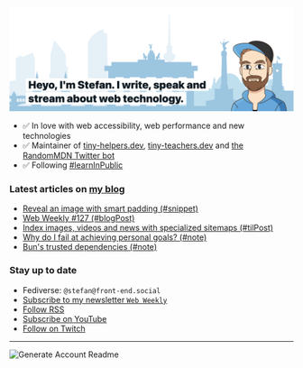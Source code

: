 <img alt="Heyo, I'm Stefan. I write and speak about web technology." src="https://raw.githubusercontent.com/stefanjudis/stefanjudis/main/screenshot.png">

- ✅ In love with web accessibility, web performance and new technologies
- ✅ Maintainer of [tiny-helpers.dev](https://tiny-helpers.dev), [tiny-teachers.dev](https://tiny-teachers.dev/) and [the RandomMDN Twitter bot](https://twitter.com/randomMDN)
- ✅ Following [#learnInPublic](https://www.stefanjudis.com/today-i-learned/)
### Latest articles on [my blog](https://www.stefanjudis.com)

<!-- BLOG-POST-LIST:START -->
- [Reveal an image with smart padding &lpar;#snippet&rpar;](https://www.stefanjudis.com/snippets/image-padding-trick/)
- [Web Weekly #127 &lpar;#blogPost&rpar;](https://www.stefanjudis.com/blog/web-weekly-127/)
- [Index images, videos and news with specialized sitemaps &lpar;#tilPost&rpar;](https://www.stefanjudis.com/today-i-learned/image-video-news-sitemaps/)
- [Why do I fail at achieving personal goals? &lpar;#note&rpar;](https://www.stefanjudis.com/notes/failing-at-personal-goals/)
- [Bun&#39;s trusted dependencies &lpar;#note&rpar;](https://www.stefanjudis.com/notes/buns-trusted-dependencies/)
<!-- BLOG-POST-LIST:END -->

### Stay up to date

- Fediverse: `@stefan@front-end.social`
- [Subscribe to my newsletter `Web Weekly`](https://webweekly.email/)
- [Follow RSS](https://www.stefanjudis.com/feeds/)
- [Subscribe on YouTube](https://youtube.com/c/stefanjudis)
- [Follow on Twitch](https://www.twitch.tv/stefanjudis)

---

![Generate Account Readme](https://github.com/stefanjudis/stefanjudis/workflows/Generate%20Account%20Readme/badge.svg)
